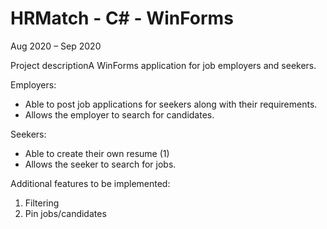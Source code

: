 # HRMatch - C# - WinForms
Aug 2020 – Sep 2020

Project descriptionA WinForms application for job employers and seekers.

Employers:
- Able to post job applications for seekers along with their requirements.
- Allows the employer to search for candidates.

Seekers:
- Able to create their own resume (1)
- Allows the seeker to search for jobs.

Additional features to be implemented:
1. Filtering
2. Pin jobs/candidates
